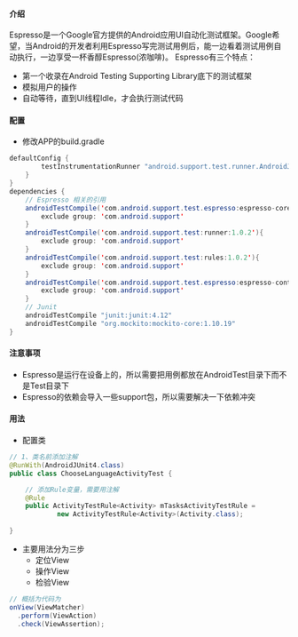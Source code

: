 #### 介绍

Espresso是一个Google官方提供的Android应用UI自动化测试框架。Google希望，当Android的开发者利用Espresso写完测试用例后，能一边看着测试用例自动执行，一边享受一杯香醇Espresso(浓咖啡)。 Espresso有三个特点：

* 第一个收录在Android Testing Supporting Library底下的测试框架
* 模拟用户的操作
* 自动等待，直到UI线程Idle，才会执行测试代码

#### 配置

* 修改APP的build.gradle

```java
defaultConfig {
        testInstrumentationRunner "android.support.test.runner.AndroidJUnitRunner"
    }
}
dependencies {
    // Espresso 相关的引用
    androidTestCompile('com.android.support.test.espresso:espresso-core:3.0.2') {
        exclude group: 'com.android.support'
    }
    androidTestCompile('com.android.support.test:runner:1.0.2'){
        exclude group: 'com.android.support'
    }
    androidTestCompile('com.android.support.test:rules:1.0.2'){
        exclude group: 'com.android.support'
    }
    androidTestCompile('com.android.support.test.espresso:espresso-contrib:3.0.2') {
        exclude group: 'com.android.support'
    }
    // Junit
    androidTestCompile "junit:junit:4.12"
    androidTestCompile "org.mockito:mockito-core:1.10.19"
}
```

#### 注意事项

* Espresso是运行在设备上的，所以需要把用例都放在AndroidTest目录下而不是Test目录下
* Espresso的依赖会导入一些support包，所以需要解决一下依赖冲突

#### 用法

* 配置类

```java
// 1、类名前添加注解
@RunWith(AndroidJUnit4.class)
public class ChooseLanguageActivityTest {

    // 添加Rule变量，需要用注解
    @Rule
    public ActivityTestRule<Activity> mTasksActivityTestRule =
            new ActivityTestRule<Activity>(Activity.class);
    
}
```

* 主要用法分为三步
  * 定位View
  * 操作View
  * 检验View

```java
// 概括为代码为
onView(ViewMatcher)
  .perform(ViewAction)
  .check(ViewAssertion);
```

